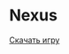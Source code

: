 # Nexus
[Скачать игру](https://drive.google.com/drive/folders/1R9J6NsK9MvcFq9_0Lsv61jux3-k58e_0?usp=sharing)

